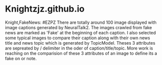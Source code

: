 # Knightzjz.github.io
Knight,FakeNews:
#EZPZ
There are totally around 100 image displayed with image captions generated by NeuralTalk2. The images crawled from fake news are marked as 'Fake' at the beginning of each caption. I also selected some typical images to compare their caption along with their own news title and news topic which is generated by TopicModel. Theses 3 attributes are sepreated by / delimiter in the oder of caption/title/topic.
More work is reaching on the comparision of these 3 attributes of an image to define its a fake on or note. 
